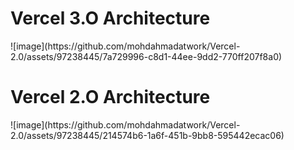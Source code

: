 <h1>Vercel 3.O Architecture</h1>
![image](https://github.com/mohdahmadatwork/Vercel-2.0/assets/97238445/7a729996-c8d1-44ee-9dd2-770ff207f8a0)


<h1>Vercel 2.O Architecture</h1>
![image](https://github.com/mohdahmadatwork/Vercel-2.0/assets/97238445/214574b6-1a6f-451b-9bb8-595442ecac06)
